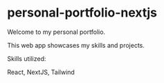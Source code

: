 # personal-portfolio-nextjs

Welcome to my personal portfolio.

This web app showcases my skills and projects.

Skills utilized:

React,
NextJS,
Tailwind
